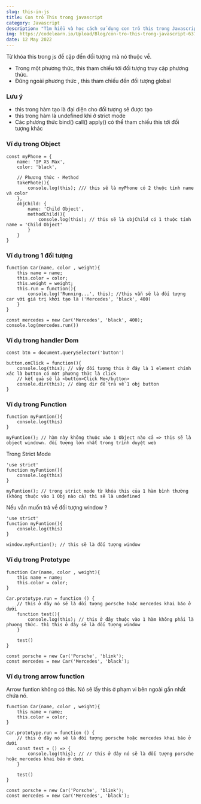 ```yaml
---
slug: this-in-js
title: Con trỏ This trong javascript
category: Javascript
description: "Tìm hiểu và học cách sử dụng con trỏ this trong Javascript"
img: https://codelearn.io/Upload/Blog/con-tro-this-trong-javascript-63733766553.6552.jpg
date: 12 May 2022
---
```

Từ khóa this trong js đề cập đến đối tượng mà nó thuộc về.

- Trong một phương thức, this tham chiếu tới đối tượng truy cập phương thức.
- Đứng ngoài phương thức , this tham chiếu đến đối tượng global

### Lưu ý

- this trong hàm tạo là đại diện cho đối tượng sẽ được tạo
- this trong hàm là undefined khi ở strict mode
- Các phương thức bind() call() apply() có thể tham chiếu this tới đối tượng khác

### Ví dụ trong Object

```
const myPhone = {
	name: 'IP XS Max',
	color: 'black',

	// Phương thức - Method
	takePhote(){
		console.log(this); /// this sẽ là myPhone có 2 thuộc tính name và color
	},
	objChild: {
		name: 'Child Object',
		methodChild(){
			console.log(this); // this sẽ là objChild có 1 thuộc tính name = 'Child Object'
		}
	}
}
```

### Ví dụ trong 1 đối tượng

```
function Car(name, color , weight){
	this name = name;
	this.color = color;
	this.weight = weight;
	this.run = function(){
		console.log('Running...', this); //this vẫn sẽ là đối tượng car với giá trị khởi tạo là ('Mercedes', 'black', 400)
	}
}

const mercedes = new Car('Mercedes', 'black', 400);
console.log(mercedes.run())
```

### Ví dụ trong handler Dom

```
const btn = document.querySelector('button')

button.onClick = function(){
	console.log(this); // vậy đối tượng this ở đây là 1 element chính xác là button có một phương thức là click
	// kết quả sẽ là <button>Click Me</button>
	console.dir(this); // dùng dir để trả về 1 obj button
}
```

### Ví dụ trong Function

```
function myFuntion(){
	console.log(this)
}

myFuntion(); // hàm này không thuộc vào 1 Object nào cả => this sẽ là object windown. đối tượng lớn nhất trong trình duyệt web
```

Trong Strict Mode

```
'use strict'
function myFuntion(){
	console.log(this)
}

myFuntion(); // trong strict mode từ khóa this của 1 hàm bình thường (không thuộc vào 1 Obj nào cả) thì sẽ là undefined
```

Nếu vẫn muốn trả về đối tượng window ?

```
'use strict'
function myFuntion(){
	console.log(this)
}

window.myFuntion(); // this sẽ là đối tượng window
```

### Ví dụ trong Prototype

```
function Car(name, color , weight){
	this name = name;
	this.color = color;
}

Car.prototype.run = function () {
	// this ở đây nó sẽ là đối tượng porsche hoặc mercedes khai báo ở dưới
	function test(){
		console.log(this); // this ở đây thuộc vào 1 hàm không phải là phương thức. thì this ở đây sẽ là đối tượng window
	}

	test()
}

const porsche = new Car('Porsche', 'blink');
const mercedes = new Car('Mercedes', 'black');
```

### Ví dụ trong arrow function

Arrow funtion không có this. Nó sẽ lấy this ở phạm vi bên ngoài gần nhất chứa nó.

```
function Car(name, color , weight){
	this name = name;
	this.color = color;
}

Car.prototype.run = function () {
	// this ở đây nó sẽ là đối tượng porsche hoặc mercedes khai báo ở dưới
	const test = () => {
		console.log(this); // // this ở đây nó sẽ là đối tượng porsche hoặc mercedes khai báo ở dưới
	}

	test()
}

const porsche = new Car('Porsche', 'blink');
const mercedes = new Car('Mercedes', 'black');
```